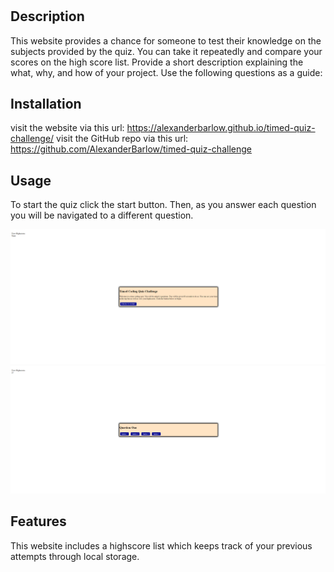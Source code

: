 # <Your-Project-Title>

## Description
This website provides a chance for someone to test their knowledge on the subjects provided by the quiz. You can take it repeatedly and compare your scores on the high score list.
Provide a short description explaining the what, why, and how of your project. Use the following questions as a guide:


## Installation

visit the website via this url: https://alexanderbarlow.github.io/timed-quiz-challenge/
visit the GitHub repo via this url: https://github.com/AlexanderBarlow/timed-quiz-challenge


## Usage

To start the quiz click the start button. Then, as you answer each question you will be navigated to a different question. 


![starting page](./assets/images/_C__Users_alexb_bootcamp_challenges_timed-quiz-challenge_index.html_.png)
![question form](./assets/images/_C__Users_alexb_bootcamp_challenges_timed-quiz-challenge_index.html_%20(1).png)

## Features

This website includes a highscore list which keeps track of your previous attempts through local storage. 
